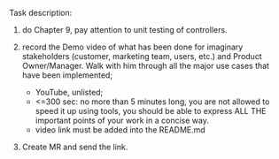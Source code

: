 Task description:

  1) do Chapter 9, pay attention to unit testing of controllers.

  2) record the Demo video of what has been done for imaginary stakeholders (customer, marketing team, users, etc.) and Product Owner/Manager. Walk with him through all the major use cases that have been implemented;
     - YouTube, unlisted;
     - <=300 sec: no more than 5 minutes long, you are not allowed to speed it up using tools, you should be able to express ALL THE important points of your work in a concise way.
     - video link must be added into the README.md

  3) Create MR and send the link.